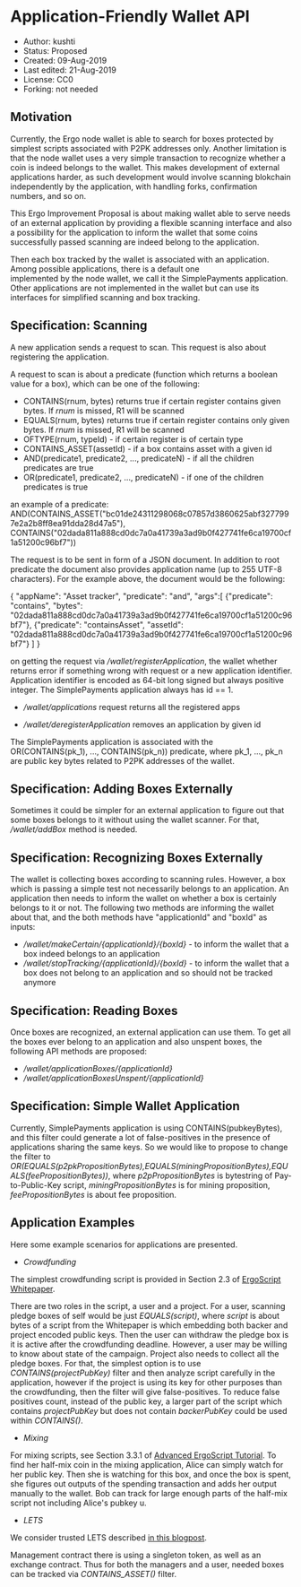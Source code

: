 Application-Friendly Wallet API
===============================

* Author: kushti
* Status: Proposed
* Created: 09-Aug-2019
* Last edited: 21-Aug-2019
* License: CC0
* Forking: not needed 

Motivation 
----------

Currently, the Ergo node wallet is able to search for boxes protected by simplest scripts associated with P2PK addresses only.
Another limitation is that the node wallet uses a very simple transaction to recognize whether a coin is indeed belongs to the wallet. 
This makes development of external applications harder, as such development would involve scanning blokchain 
independently by the application, with handling forks, confirmation numbers, and so on.

This Ergo Improvement Proposal is about making wallet able to serve needs of an external application by providing 
a flexible scanning interface and also a possibility for the application to inform the wallet that some coins 
successfully passed scanning are indeed belong to the application.

Then each box tracked by the wallet is associated with an application. Among possible applications, there is a default one  
implemented by the node wallet, we call it the SimplePayments application. Other applications are not implemented in 
the wallet but can use its interfaces for simplified scanning and box tracking.  


Specification: Scanning
-----------------------

A new application sends a request to scan. This request is also about registering the application.

A request to scan is about a predicate (function which returns a boolean value for a box), which can be one of the following:

* CONTAINS(rnum, bytes) returns true if certain register contains given bytes. If *rnum* is missed, R1 will be scanned
* EQUALS(rnum, bytes) returns true if certain register contains only given bytes. If *rnum* is missed, R1 will be scanned
* OFTYPE(rnum, typeId) - if certain register is of certain type
* CONTAINS_ASSET(assetId) - if a box contains asset with a given id
* AND(predicate1, predicate2, ..., predicateN) - if all the children predicates are true
* OR(predicate1, predicate2, ..., predicateN) - if one of the children predicates is true

an example of a predicate: AND(CONTAINS_ASSET("bc01de24311298068c07857d3860625abf3277997e2a2b8ff8ea91dda28d47a5"), 
CONTAINS("02dada811a888cd0dc7a0a41739a3ad9b0f427741fe6ca19700cf1a51200c96bf7"))

The request is to be sent in form of a JSON document. In addition to root predicate the document also provides application name 
(up to 255 UTF-8 characters). For the example above, the document would be the following:

{
    "appName": "Asset tracker",
    "predicate": "and",
    "args":[
        {"predicate": "contains", "bytes": "02dada811a888cd0dc7a0a41739a3ad9b0f427741fe6ca19700cf1a51200c96bf7"},
        {"predicate": "containsAsset", "assetId": "02dada811a888cd0dc7a0a41739a3ad9b0f427741fe6ca19700cf1a51200c96bf7"}
    ]
}

on getting the request via */wallet/registerApplication*, the wallet whether returns error if something wrong with request
or a new application identifier. Application identifier is encoded as 64-bit long signed but always positive integer. 
The SimplePayments application always has id == 1. 

* */wallet/applications* request returns all the registered apps

* */wallet/deregisterApplication* removes an application by given id


The SimplePayments application is associated with the OR(CONTAINS(pk_1), ..., CONTAINS(pk_n)) predicate, where 
pk_1, ..., pk_n are public key bytes related to P2PK addresses of the wallet.     


Specification: Adding Boxes Externally
--------------------------------------

Sometimes it could be simpler for an external application to figure out that some boxes belongs to it without using the
wallet scanner. For that, */wallet/addBox* method is needed.


Specification: Recognizing Boxes Externally
-------------------------------------------

The wallet is collecting boxes according to scanning rules. However, a box which is passing a simple test not 
necessarily belongs to an application. An application then needs to inform the wallet on whether a box is certainly
belongs to it or not. The following two methods are informing the wallet about that, and the both methods have 
"applicationId" and "boxId" as inputs:

* */wallet/makeCertain/{applicationId}/{boxId}* - to inform the wallet that a box indeed belongs to an application
* */wallet/stopTracking/{applicationId}/{boxId}* - to inform the wallet that a box does not belong to an application and 
                            so should not be tracked anymore
                            
                                                                               
Specification: Reading Boxes
-----------------------------

Once boxes are recognized, an external application can use them. To get all the boxes ever belong to an application 
and also unspent boxes, the following API methods are proposed:

* */wallet/applicationBoxes/{applicationId}*
* */wallet/applicationBoxesUnspent/{applicationId}*                       


Specification: Simple Wallet Application
----------------------------------------

Currently, SimplePayments application is using CONTAINS(pubkeyBytes), and this filter could generate a lot of 
false-positives in the presence of applications sharing the same keys. So we would like to propose to change the filter
to *OR(EQUALS(p2pkPropositionBytes),EQUALS(miningPropositionBytes),EQUALS(feePropositionBytes))*, where 
*p2pPropositionBytes* is bytestring of Pay-to-Public-Key script, *miningPropositionBytes* is for mining proposition, 
*feePropositionBytes* is about fee proposition.

Application Examples
--------------------

Here some example scenarios for applications are presented.

* *Crowdfunding*

The simplest crowdfunding script is provided in Section 2.3 of [ErgoScript Whitepaper](https://ergoplatform.org/docs/ErgoScript.pdf).

There are two roles in the script, a user and a project. For a user, scanning pledge boxes of self would be 
just *EQUALS(script)*, where *script* is about bytes of a script from the Whitepaper is which embedding both backer and
project encoded public keys. Then the user can withdraw the pledge box is it is active after the crowdfunding deadline.
However, a user may be willing to know about state of the campaign. Project also needs to collect all the pledge boxes.
For that, the simplest option is to use *CONTAINS(projectPubKey)* filter and then analyze script carefully in the 
application, however if the project is using its key for other purposes than the crowdfunding, then the filter will 
give false-positives. To reduce false positives count, instead of the public key, a larger part of the script which 
contains *projectPubKey* but does not contain *backerPubKey* could be used within *CONTAINS()*.

* *Mixing*

For mixing scripts, see Section 3.3.1 of 
[Advanced ErgoScript Tutorial](https://ergoplatform.org/docs/AdvancedErgoScriptTutorial.pdf). To find her half-mix coin
in the mixing application, Alice can simply watch for her public key. Then she is watching for this box, and once the
box is spent, she figures out outputs of the spending transaction and adds her output manually to the wallet. Bob can 
track for large enough parts of the half-mix script not including Alice's pubkey u. 

* *LETS*

We consider trusted LETS described [in this blogpost](https://ergoplatform.org/en/blog/2019_04_22-lets/). 

Management contract there is using a singleton token, as well as an exchange contract. Thus for both the managers
and a user, needed boxes can be tracked via *CONTAINS_ASSET()* filter.